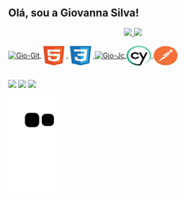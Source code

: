## Olá, sou a Giovanna Silva!
<div align="center">
<a href="https://github.com/giovalentimn">
<img height="150em" src="https://github-readme-stats.vercel.app/api?username=giovalentimn&show_icons=true&theme=onedark&include_all_commits=true&count_private=true"/>
<img height="150em" src="https://github-readme-stats.vercel.app/api/top-langs/?username=giovalentimn&layout=compact&langs_count=7&theme=onedark"/>
</div>
<div style="display: inline_block"><br>
<img align="center" alt="Gio-Git" height="40" width="50" src="https://icongr.am/devicon/git-original.svg?size=128&color=currentColor">
<img align="center" alt="Gio-HTML" height="40" width="50" src="https://raw.githubusercontent.com/devicons/devicon/master/icons/html5/html5-original.svg">
<img align="center" alt="Gio-CSS" height="40" width="50" src="https://raw.githubusercontent.com/devicons/devicon/master/icons/css3/css3-original.svg">
<img align="center" alt="Gio-Jc" height="40" width="50" src="https://icongr.am/devicon/javascript-original.svg?size=128&color=currentColor">
<img align="center" alt="Gio-cy" height="40" width="50" src="https://github.com/devicons/devicon/blob/master/icons/cypressio/cypressio-original.svg">
<img align="center" alt="Gio-postman" height="40" width="50" src="https://github.com/devicons/devicon/blob/master/icons/postman/postman-original.svg">


</div>

##

<div>
<a href="https://www.instagram.com/giovalentimn/" target="_blank"><img src="https://img.shields.io/badge/-Instagram-%23E4405F?style=for-the-badge&logo=instagram&logoColor=white" target="_blank"></a>
<a href = "mailto:giovanna.valentimn@gmail.com"><img src="https://img.shields.io/badge/-Gmail-%23333?style=for-the-badge&logo=gmail&logoColor=white" target="_blank"></a>
<a href="https://www.linkedin.com/in/giovanna-valentimn/" target="_blank"><img src="https://img.shields.io/badge/-LinkedIn-%230077B5?style=for-the-badge&logo=linkedin&logoColor=white" target="_blank"></a>

![Snake animation](https://github.com/rafaballerini/rafaballerini/blob/output/github-contribution-grid-snake.svg)

</div>
  

